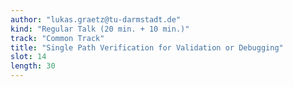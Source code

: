 ```yaml
---
author: "lukas.graetz@tu-darmstadt.de"
kind: "Regular Talk (20 min. + 10 min.)"
track: "Common Track"
title: "Single Path Verification for Validation or Debugging"
slot: 14
length: 30
---
```


